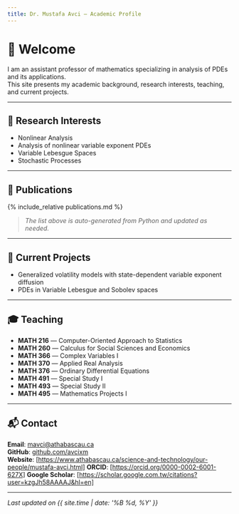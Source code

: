 ```yaml
---
title: Dr. Mustafa Avci — Academic Profile
---
```


# 👋 Welcome

I am an assistant professor of mathematics specializing in analysis of PDEs and its applications.  
This site presents my academic background, research interests, teaching, and current projects.

---

## 🔬 Research Interests

- Nonlinear Analysis
- Analysis of nonlinear variable exponent PDEs
- Variable Lebesgue Spaces
- Stochastic Processes

---

## 📄 Publications

{% include_relative publications.md %}

> _The list above is auto-generated from Python and updated as needed._

---
## 🧠 Current Projects

- Generalized volatility models with state-dependent variable exponent diffusion
- PDEs in Variable Lebesgue and Sobolev spaces

---
## 🎓 Teaching

- **MATH 216** — Computer-Oriented Approach to Statistics
- **MATH 260** — Calculus for Social Sciences and Economics
- **MATH 366** — Complex Variables I
- **MATH 370** — Applied Real Analysis
- **MATH 376** — Ordinary Differential Equations
- **MATH 491** — Special Study I
- **MATH 493** — Special Study II
- **MATH 495** — Mathematics Projects I

---

## 📬 Contact

**Email**: [mavci@athabascau.ca](mavci@athabascau.ca)  
**GitHub**: [github.com/avcixm](https://github.com/avcixm)  
**Website**: [https://www.athabascau.ca/science-and-technology/our-people/mustafa-avci.html]
**ORCID**: [https://orcid.org/0000-0002-6001-627X]
**Google Scholar**: [https://scholar.google.com.tw/citations?user=kzgJh58AAAAJ&hl=en]

---

*Last updated on {{ site.time | date: '%B %d, %Y' }}*
